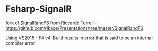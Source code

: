 # Fsharp-SignalR
fork of SignalRandFS from Riccardo Terrell - https://github.com/rikace/Presentations/tree/master/SignalRandFS

Using VS2015 - F# v4.
Build results in error that is said to be an internal compiler error